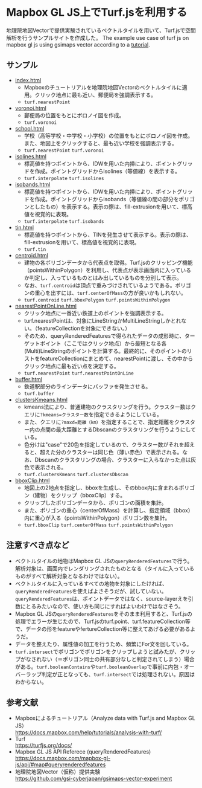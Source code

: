 # Mapbox GL JS上でTurf.jsを利用する
地理院地図Vectorで提供実験されているベクトルタイルを用いて、Turf.jsで空間解析を行うサンプルサイトを作成した。
The example use case of turf js on mapbox gl js using gsimaps vector according to a [tutorial](https://docs.mapbox.com/help/tutorials/analysis-with-turf/).

## サンプル
* [index.html](https://mghs15.github.io/mapbox-turf/)
  - Mapboxのチュートリアルを地理院地図Vectorのベクトルタイルに適用。クリック地点に最も近い、郵便局を強調表示する。
  - `turf.nearestPoint`
* [voronoi.html](https://mghs15.github.io/mapbox-turf/voronoi.html)
  - 郵便局の位置をもとにボロノイ図を作成。
  - `turf.voronoi`
* [school.html](https://mghs15.github.io/mapbox-turf/school.html)
  - 学校（高等学校・中学校・小学校）の位置をもとにボロノイ図を作成。また、地図上をクリックすると、最も近い学校を強調表示する。
  - `turf.nearestPoint` `turf.voronoi`
* [isolines.html](https://mghs15.github.io/mapbox-turf/isolines.html)
  - 標高値を持つポイントから、IDWを用いた内挿により、ポイントグリッドを作成。ポイントグリッドからisolines（等値線）を表示する。
  - `turf.interpolate` `turf.isolines`
* [isobands.html](https://mghs15.github.io/mapbox-turf/isobands.html)
  - 標高値を持つポイントから、IDWを用いた内挿により、ポイントグリッドを作成。ポイントグリッドからisobands（等値線の間の部分をポリゴンとしたもの）を表示する。表示の際は、fill-extrusionを用いて、標高値を視覚的に表現。
  - `turf.interpolate` `turf.isobands` 
* [tin.html](https://mghs15.github.io/mapbox-turf/tin.html)
  - 標高値を持つポイントから、TINを発生させて表示する。表示の際は、fill-extrusionを用いて、標高値を視覚的に表現。
  - `turf.tin`
* [centroid.html](https://mghs15.github.io/mapbox-turf/centroid.html)
  - 建物の各ポリゴンデータから代表点を取得。Turf.jsのクリッピング機能（pointsWithinPolygon）を利用し、代表点が表示画面内に入っているか判定し、入っているものとはみ出しているものを分別して表示。
  - なお、`turf.centroid`は頂点で重みづけされているようである。ポリゴンの重心を出すには、`turf.centerOfMass`の方が良いかもしれない。
  - `turf.centroid` `turf.bboxPolygon` `turf.pointsWithinPolygon`
* [nearestPointOnLine.html](https://mghs15.github.io/mapbox-turf/nearestPointOnLine.html)
  - クリック地点に一番近い鉄道上のポイントを強調表示する。
  - turf.nearestPointは、対象にLineStringかMultiLineStringしかとれない。（featureCollectionを対象にできない。）
  - そのため、queryRenderedFeaturesで得られたデータの成形時に、ターゲットポイント（ここではクリック地点）から最短となる各(Multi)LineStringのポイントを計算する。最終的に、そのポイントのリストをfeatureCollectionにまとめて、nearestPointに渡し、その中からクリック地点に最も近い点を決定する。
  - `turf.nearestPoint` `turf.nearestPointOnLine`
* [buffer.html](https://mghs15.github.io/mapbox-turf/buffer.html])
  - 鉄道駅部分のラインデータにバッファを発生させる。
  - `turf.buffer`
* [clustersKmeans.html](https://mghs15.github.io/mapbox-turf/clustersKmeans.html)
  - kmeans法により、普通建物のクラスタリングを行う。クラスター数はクエリに`?kmeans=クラスター数`を指定できるようにしている。
  - また、クエリに`?maxd=距離（km）`を指定することで、指定距離をクラスター内の点間の最大距離とするDbscanのクラスタリングを行うようにしている。
  - 色分けは"case"で20色を指定しているので、クラスター数がそれを超えると、超えた分のクラスターは同じ色（薄い赤色）で表示される。なお、Dbscanのクラスタリングの場合、クラスターに入らなかった点は灰色で表示される。
  - `turf.clustersKmeans` `turf.clustersDbscan`
* [bboxClip.html](https://mghs15.github.io/mapbox-turf/bboxClip.html)
  - 地図上の2地点を指定し、bboxを生成し、そのbbox内に含まれるポリゴン（建物）をクリップ（bboxClip）する。
  - クリップしたポリゴンデータから、ポリゴンの面積を集計。
  - また、ポリゴンの重心（centerOfMass）を計算し、指定領域（bbox）内に重心が入る（pointsWithinPolygon）ポリゴン数を集計。
  - `turf.bboxClip` `turf.centerOfMass` `turf.pointsWithinPolygon`


## 注意すべき点など
* ベクトルタイルの地物はMapbox GL JSの`queryRenderedFeatures`で行う。解析対象は、画面内でレンダリングされたものとなる（タイルに入っているものがすべて解析対象となるわけではない）。
* ベクトルタイルに入っているすべての地物を対象にしたければ、`queryRenderedFeatures`を使えばよさそうだが、試していない。`queryRenderedFeatures`は、ポイントデータではなく、source-layerえを引数にとるみたいなので、使い方も同じにすればよいわけではなさそう。
* Mapbox GL JSの`queryRenderedFeatures`をそのまま利用すると、Turf.jsの処理でエラーが生じたので、Turf.jsのturf.point、turf.featureCollection等で、データの形をfeatureやfertureCollection等に整えてあげる必要があるようだ。
* データを整えたり、属性値の加工を行うため、頻繁にFor文を回している。
* `turf.intersect`でポリゴンでポリゴンをクリップしようと試みたが、クリップがなされない（＝ポリゴン同士の共有部分なしと判定されてしまう）場合がある。`turf.booleanContains`や`turf.booleanOverlap`で事前に内包・オーバーラップ判定が正となっても、`turf.intersect`では処理されない。原因はわからない。

## 参考文献
* Mapboxによるチュートリアル（Analyze data with Turf.js and Mapbox GL JS） <br> https://docs.mapbox.com/help/tutorials/analysis-with-turf/
* Turf <br> https://turfjs.org/docs/
* Mapbox GL JS API Referece (queryRenderedFeatures) <br> https://docs.mapbox.com/mapbox-gl-js/api/#map#queryrenderedfeatures
* 地理院地図Vector（仮称）提供実験 <br> https://github.com/gsi-cyberjapan/gsimaps-vector-experiment

